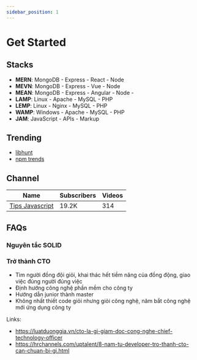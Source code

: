 ```yaml
---
sidebar_position: 1
---
```


# Get Started


## Stacks
- **MERN**: MongoDB - Express - React - Node
- **MEVN**: MongoDB - Express - Vue - Node
- **MEAN**: MongoDB - Express - Angular - Node -
- **LAMP**: Linux - Apache - MySQL - PHP
- **LEMP**: Linux - Nginx - MySQL - PHP
- **WAMP**: Windows - Apache - MySQL - PHP
- **JAM**: JavaScript - APIs - Markup

## Trending

- [libhunt](https://www.libhunt.com)
- [npm trends](https://npmtrends.com)

## Channel

| Name                                                   | Subscribers | Videos |
|--------------------------------------------------------|-------------|--------|
| [Tips Javascript](https://www.youtube.com/@anonystick) | 19.2K       | 314    |

## FAQs
### Nguyên tắc SOLID

### Trở thành CTO
- Tìm người đồng đội giỏi, khai thác hết tiềm năng của đồng động, giao việc đúng người đúng việc
- Định hướng công nghệ phần mềm cho công ty
- Hướng dẫn junior thành master
- Không nhất thiết code giỏi nhưng giỏi công nghệ, năm bắt công nghệ mới ứng dụng công ty

Links:
- https://luatduonggia.vn/cto-la-gi-giam-doc-cong-nghe-chief-technology-officer
- https://hrchannels.com/uptalent/8-nam-tu-developer-tro-thanh-cto-can-chuan-bi-gi.html